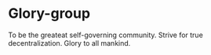 # Glory-group
To be the greateat self-governing community. Strive for true decentralization. Glory to all mankind.
